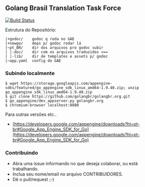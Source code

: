 ## Golang Brasil Translation Task Force
[![Build Status](https://travis-ci.org/golangbr/golangbr.org.svg?branch=master)](https://travis-ci.org/golangbr/golangbr.org)

Estrutura do Repositório:
```
|+godoc/    godoc q roda no GAE
|+newgo/    deps p/ godoc rodar lá
|~pt_BR/    dir dos arquivos pro godoc subir
| |-doc/    dir com os arquivos traduzidos <==
| |-lib/    dir de templates e assets p/ godoc
|~app.yaml  config do GAE
```

### Subindo localmente

```
$ wget https://storage.googleapis.com/appengine-sdks/featured/go_appengine_sdk_linux_amd64-1.9.40.zip; unzip go_appengine_sdk_linux_amd64-1.9.40.zip
$ git clone https://github.com/golangbr/golangbr.org.git
$ go_appengine/dev_appserver.py golangbr.org
$ chromium-browser localhost:8080
```
Para outras versões etc..
+ [https://developers.google.com/appengine/downloads?hl=pt-br#Google_App_Engine_SDK_for_Go](https://developers.google.com/appengine/downloads?hl=pt-br#Google_App_Engine_SDK_for_Go)


### Contribuindo

+ Abra uma issue informando no que deseja colaborar, ou está trabalhando.
+ Inclua seu nome/email no arquivo CONTRIBUIDORES.
+ Dê o pull/request ;-)
